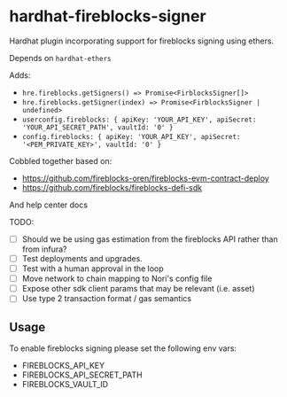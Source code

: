 # hardhat-fireblocks-signer

Hardhat plugin incorporating support for fireblocks signing using ethers.

Depends on `hardhat-ethers`

Adds:

- `hre.fireblocks.getSigners() => Promise<FirblocksSigner[]>`
- `hre.fireblocks.getSigner(index) => Promise<FirblocksSigner | undefined>`
- `userconfig.fireblocks: { apiKey: 'YOUR_API_KEY', apiSecret: 'YOUR_API_SECRET_PATH', vaultId: '0' }`
- `config.fireblocks: { apiKey: 'YOUR_API_KEY', apiSecret: '<PEM_PRIVATE_KEY>', vaultId: '0' }`

Cobbled together based on:

- https://github.com/fireblocks-oren/fireblocks-evm-contract-deploy
- https://github.com/fireblocks/fireblocks-defi-sdk

And help center docs

TODO:

- [ ] Should we be using gas estimation from the fireblocks API rather than from infura?
- [ ] Test deployments and upgrades.
- [ ] Test with a human approval in the loop
- [ ] Move network to chain mapping to Nori's config file
- [ ] Expose other sdk client params that may be relevant (i.e. asset)
- [ ] Use type 2 transaction format / gas semantics

## Usage

To enable fireblocks signing please set the following env vars:

- FIREBLOCKS_API_KEY
- FIREBLOCKS_API_SECRET_PATH
- FIREBLOCKS_VAULT_ID
